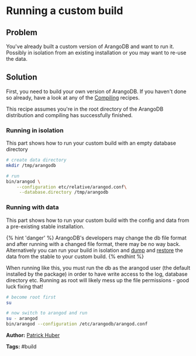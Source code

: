 Running a custom build
======================

Problem
-------

You've already built a custom version of ArangoDB and want to run it. Possibly in isolation from an existing installation or you may want to re-use the data.

Solution
--------

First, you need to build your own version of ArangoDB. If you haven't done so
already, have a look at any of the [Compiling](README.md) recipes.

This recipe assumes you're in the root directory of the ArangoDB distribution and compiling has successfully finished.

### Running in isolation

This part shows how to run your custom build with an empty database directory

```bash
# create data directory
mkdir /tmp/arangodb

# run
bin/arangod \
    --configuration etc/relative/arangod.conf\
     --database.directory /tmp/arangodb
```

### Running with data

This part shows how to run your custom build with the config and data from a pre-existing stable installation.

{% hint 'danger' %}
ArangoDB's developers may change the db file format and after running with a
changed file format, there may be no way back. Alternatively you can run your
build in isolation and [dump](../../Manual/Programs/Arangodump/index.html) and
[restore](../../Manual/Programs/Arangorestore/index.html) the data from the
stable to your custom build.
{% endhint %}

When running like this, you must run the db as the arangod user (the default
installed by the package) in order to have write access to the log, database
directory etc. Running as root will likely mess up the file permissions - good
luck fixing that!

```bash
# become root first
su

# now switch to arangod and run
su - arangod
bin/arangod --configuration /etc/arangodb/arangod.conf
```

**Author:** [Patrick Huber](https://github.com/stackmagic)

**Tags:** #build
